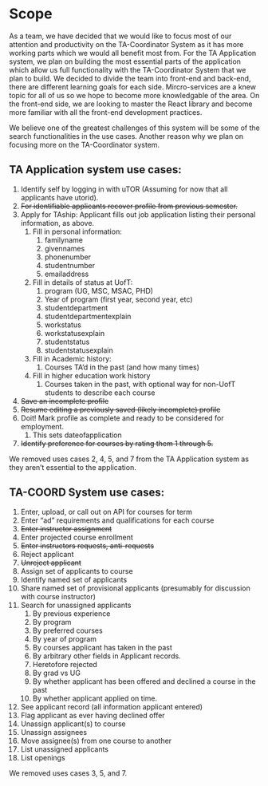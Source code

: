 # Scope

As a team, we have decided that we would like to focus most of our attention and productivity on the TA-Coordinator System as it has more working parts which we would all benefit most from. For the TA Application system, we plan on building the most essential parts of the application which allow us full functionality with the TA-Coordinator System that we plan to build. We decided to divide the team into front-end and back-end, there are different learning goals for each side. Mircro-services are a knew topic for all of us so we hope to become more knowledgable of the area. On the front-end side, we are looking to master the React library and become more familiar with all the front-end development practices. 

We believe one of the greatest challenges of this system will be some of the search functionalities in the use cases. Another reason why we plan on focusing more on the TA-Coordinator system.

## TA Application system use cases:

1.	Identify self by logging in with uTOR (Assuming for now that all applicants have utorid).
2.	~~For identifiable applicants recover profile from previous semester.~~
3.	Apply for TAship: Applicant fills out job application listing their personal information, as above.
    1.	Fill in personal information:
        1.	familyname
        2.	givennames
        3.	phonenumber
        4.	studentnumber
        5.	emailaddress
    2.	Fill in details of status at UofT:
        1.	program (UG, MSC, MSAC, PHD)
        2.	Year of program (first year, second year, etc)
        3.	studentdepartment
        4.	studentdepartmentexplain
        5.	workstatus
        6.	workstatusexplain
        7.	studentstatus
        8.	studentstatusexplain
    3.	Fill in Academic history:
        1.	Courses TA’d in the past (and how many times)
    4.	Fill in higher education work history
        1.	Courses taken in the past, with optional way for non-UofT students to describe each course
4.	~~Save an incomplete profile~~
5.	~~Resume editing a previously saved (likely incomplete) profile~~
6.	Doit! Mark profile as complete and ready to be considered for employment.
    1.	This sets dateofapplication
7.	~~Identify preference for courses by rating them 1 through 5.~~

We removed uses cases 2, 4, 5, and 7 from the TA Application system as they aren’t essential to the application.

## TA-COORD System use cases:

1.	Enter, upload, or call out on API for courses for term
2.	Enter “ad” requirements and qualifications for each course
3.	~~Enter instructor assignment~~
4.	Enter projected course enrollment
5.	~~Enter instructors requests, anti-requests~~
6.	Reject applicant
7.	~~Unreject applicant~~
8.	Assign set of applicants to course
9.	Identify named set of applicants
10.	Share named set of provisional applicants (presumably for discussion with course instructor)
11.	Search for unassigned applicants
    1.	By previous experience
    2.	By program
    3.	By preferred courses
    4.	By year of program
    5.	By courses applicant has taken in the past
    6.	By arbitrary other fields in Applicant records.
    7.	Heretofore rejected
    8.	By grad vs UG
    9.	By whether applicant has been offered and declined a course in the past
    10.	By whether applicant applied on time.
12.	See applicant record (all information applicant entered)
13.	Flag applicant as ever having declined offer
14.	Unassign applicant(s) to course
15.	Unassign assignees
16.	Move assignee(s) from one course to another
17.	List unassigned applicants
18.	List openings

We removed uses cases 3, 5, and 7.

